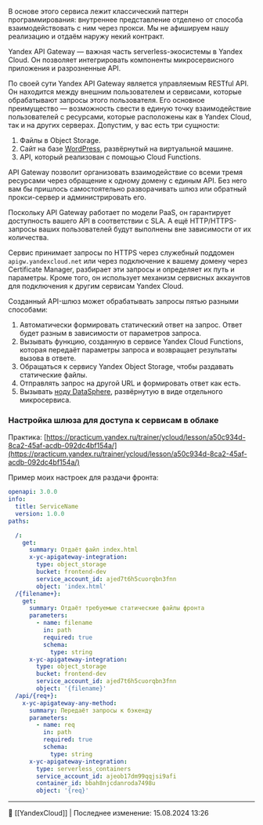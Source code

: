 В основе этого сервиса лежит классический паттерн программирования: внутреннее представление отделено от способа взаимодействовать с ним через прокси. Мы не афишируем нашу реализацию и отдаём наружу некий контракт.

Yandex API Gateway — важная часть serverless-экосистемы в Yandex Cloud. Он позволяет интегрировать компоненты микросервисного приложения и разрозненные API.

По своей сути Yandex API Gateway является управляемым RESTful API. Он находится между внешним пользователем и сервисами, которые обрабатывают запросы этого пользователя. Его основное преимущество — возможность свести в единую точку взаимодействие пользователей с ресурсами, которые расположены как в Yandex Cloud, так и на других серверах. Допустим, у вас есть три сущности:

1. Файлы в Object Storage.
2. Сайт на базе [WordPress](https://ru.wordpress.org/), развёрнутый на виртуальной машине.
3. API, который реализован с помощью Cloud Functions.

API Gateway позволит организовать взаимодействие со всеми тремя ресурсами через обращение к одному домену с единым API. Без него вам бы пришлось самостоятельно разворачивать шлюз или обратный прокси-сервер и администрировать его.

Поскольку API Gateway работает по модели PaaS, он гарантирует доступность вашего API в соответствии с SLA. А ещё HTTP/HTTPS-запросы ваших пользователей будут выполнены вне зависимости от их количества.

Сервис принимает запросы по HTTPS через служебный поддомен `apigw.yandexcloud.net` или через подключение к вашему домену через Certificate Manager, разбирает эти запросы и определяет их путь и параметры. Кроме того, он использует механизм сервисных аккаунтов для подключения к другим сервисам Yandex Cloud.

Созданный API-шлюз может обрабатывать запросы пятью разными способами:

1. Автоматически формировать статический ответ на запрос. Ответ будет разным в зависимости от параметров запроса.
2. Вызывать функцию, созданную в сервисе Yandex Cloud Functions, которая передаёт параметры запроса и возвращает результаты вызова в ответе.
3. Обращаться к сервису Yandex Object Storage, чтобы раздавать статические файлы.
4. Отправлять запрос на другой URL и формировать ответ как есть.
5. Вызывать [ноду DataSphere](https://cloud.yandex.ru/docs/datasphere/concepts/deploy/#python-nodes), развёрнутую в виде отдельного микросервиса.

### Настройка шлюза для доступа к сервисам в облаке

Практика: [https://practicum.yandex.ru/trainer/ycloud/lesson/a50c934d-8ca2-45af-acdb-092dc4bf154a/](https://practicum.yandex.ru/trainer/ycloud/lesson/a50c934d-8ca2-45af-acdb-092dc4bf154a/)

Пример моих настроек для раздачи фронта:

```yaml
openapi: 3.0.0
info:
  title: ServiceName
  version: 1.0.0
paths:

  /:
    get:
      summary: Отдаёт файл index.html
      x-yc-apigateway-integration:
        type: object_storage
        bucket: frontend-dev
        service_account_id: ajed7t6h5cuorqbn3fnn
        object: 'index.html'
  /{filename+}:
    get:
      summary: Отдаёт требуемые статические файлы фронта
      parameters:
        - name: filename
          in: path
          required: true
          schema:
            type: string
      x-yc-apigateway-integration:
        type: object_storage
        bucket: frontend-dev
        service_account_id: ajed7t6h5cuorqbn3fnn
        object: '{filename}'
  /api/{req+}:
    x-yc-apigateway-any-method:
      summary: Передаёт запросы к бэкенду
      parameters:
        - name: req
          in: path
          required: true
          schema:
            type: string
      x-yc-apigateway-integration:
        type: serverless_containers
        service_account_id: ajeob17dm99qqjsi9afi
        container_id: bbah8njcdanroda7498u
        object: '{req}'

```


----
📂 [[YandexCloud]] | Последнее изменение: 15.08.2024 13:26